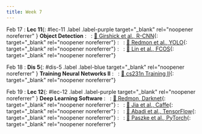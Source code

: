 ```yaml
---
title: Week 7
---
```



Feb 17
: **Lec 11**{: #lec-11 .label .label-purple target="_blank" rel="noopener noreferrer" } **Object Detection**
: &nbsp;
  : [📖 Girshick et al., R-CNN](https://arxiv.org/abs/1311.2524){: target="_blank" rel="noopener noreferrer"}
: &nbsp;
  : [📖 Redmon et al., YOLO](https://arxiv.org/abs/1506.02640){: target="_blank" rel="noopener noreferrer"}
: &nbsp;
  : [📖 Lin et al., FCOS](https://arxiv.org/abs/1708.02002){: target="_blank" rel="noopener noreferrer"}



Feb 18
: **Dis 5**{: #dis-5 .label .label-blue target="_blank" rel="noopener noreferrer" } **Training Neural Networks II**
: &nbsp;
  : [📖 cs231n Training II](https://cs231n.github.io/neural-networks-3/){: target="_blank" rel="noopener noreferrer"}




Feb 19
: **Lec 12**{: #lec-12 .label .label-purple target="_blank" rel="noopener noreferrer" } **Deep Learning Software**
: &nbsp;
  : [📖 Redmon, Darknet](https://pjreddie.com/darknet/){: target="_blank" rel="noopener noreferrer"}
: &nbsp;
  : [📖 Jia et al., Caffe](https://arxiv.org/abs/1408.5093){: target="_blank" rel="noopener noreferrer"}
: &nbsp;
  : [📖 Abadi et al., TensorFlow](https://arxiv.org/abs/1603.04467){: target="_blank" rel="noopener noreferrer"}
: &nbsp;
  : [📖 Paszke et al., PyTorch](https://arxiv.org/abs/1912.01703){: target="_blank" rel="noopener noreferrer"}




